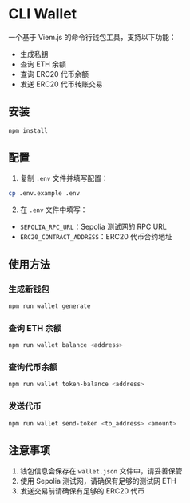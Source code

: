 # CLI Wallet

一个基于 Viem.js 的命令行钱包工具，支持以下功能：

- 生成私钥
- 查询 ETH 余额
- 查询 ERC20 代币余额
- 发送 ERC20 代币转账交易

## 安装

```bash
npm install
```

## 配置

1. 复制 `.env` 文件并填写配置：
```bash
cp .env.example .env
```

2. 在 `.env` 文件中填写：
- `SEPOLIA_RPC_URL`：Sepolia 测试网的 RPC URL
- `ERC20_CONTRACT_ADDRESS`：ERC20 代币合约地址

## 使用方法

### 生成新钱包
```bash
npm run wallet generate
```

### 查询 ETH 余额
```bash
npm run wallet balance <address>
```

### 查询代币余额
```bash
npm run wallet token-balance <address>
```

### 发送代币
```bash
npm run wallet send-token <to_address> <amount>
```

## 注意事项

1. 钱包信息会保存在 `wallet.json` 文件中，请妥善保管
2. 使用 Sepolia 测试网，请确保有足够的测试网 ETH
3. 发送交易前请确保有足够的 ERC20 代币

